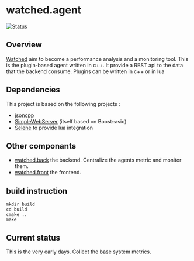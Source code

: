 # watched.agent
[![Status](https://travis-ci.org/sebt3/watched.agent.svg?branch=master)](https://travis-ci.org/sebt3/watched.agent)
## Overview
[Watched](https://sebt3.github.io/watched/) aim to become a performance analysis and a monitoring tool.
This is the plugin-based agent written in c++. It provide a REST api to the data that the backend consume.
Plugins can be written in c++ or in lua

## Dependencies
This project is based on the following projects :
* [jsoncpp](https://github.com/open-source-parsers/jsoncpp)
* [SimpleWebServer](https://github.com/eidheim/Simple-Web-Server) (itself based on Boost::asio)
* [Selene](https://github.com/jeremyong/Selene) to provide lua integration

## Other componants
* [watched.back](https://github.com/sebt3/watched.back) the backend. Centralize the agents metric and monitor them.
* [watched.front](https://github.com/sebt3/watched.front) the frontend. 

## build instruction
    mkdir build
    cd build
    cmake ..
    make

## Current status
This is the very early days.
Collect the base system metrics.
